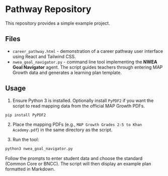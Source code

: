# Pathway Repository

This repository provides a simple example project.

## Files

- `career_pathway.html` - demonstration of a career pathway user interface using React and Tailwind CSS.
- `nwea_goal_navigator.py` - command line tool implementing the **NWEA Goal Navigator** agent. The script guides teachers through entering MAP Growth data and generates a learning plan template.

## Usage

1. Ensure Python 3 is installed. Optionally install `PyPDF2` if you want the script to read mapping data from the official MAP Growth PDFs.

```bash
pip install PyPDF2
```

2. Place the mapping PDFs (e.g., `MAP Growth Grades 2-5 to Khan Academy.pdf`) in the same directory as the script.

3. Run the tool:

```bash
python3 nwea_goal_navigator.py
```

Follow the prompts to enter student data and choose the standard (Common Core or BNCC). The script will then display an example plan formatted in Markdown.
